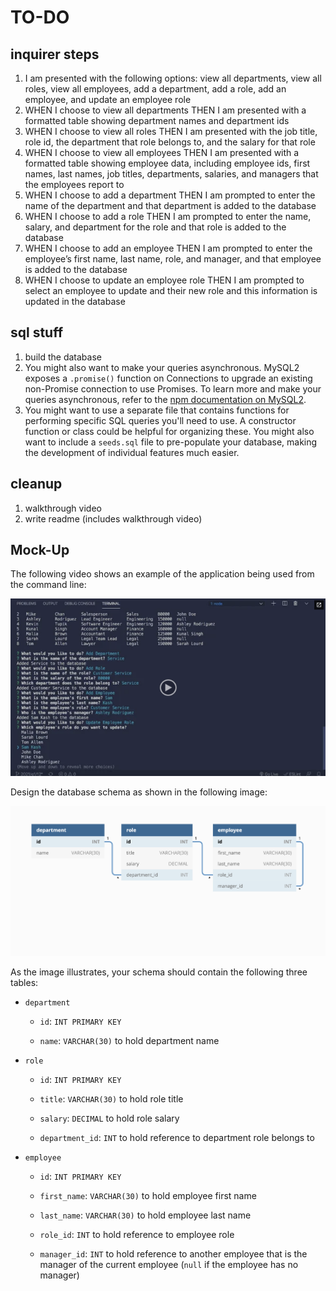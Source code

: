 # TO-DO

## inquirer steps
1. I am presented with the following options: view all departments, view all roles, view all employees, add a department, add a role, add an employee, and update an employee role
2. WHEN I choose to view all departments THEN I am presented with a formatted table showing department names and department ids
3. WHEN I choose to view all roles THEN I am presented with the job title, role id, the department that role belongs to, and the salary for that role
4. WHEN I choose to view all employees THEN I am presented with a formatted table showing employee data, including employee ids, first names, last names, job titles, departments, salaries, and managers that the employees report to
5. WHEN I choose to add a department THEN I am prompted to enter the name of the department and that department is added to the database
6. WHEN I choose to add a role THEN I am prompted to enter the name, salary, and department for the role and that role is added to the database
7. WHEN I choose to add an employee THEN I am prompted to enter the employee’s first name, last name, role, and manager, and that employee is added to the database
8. WHEN I choose to update an employee role THEN I am prompted to select an employee to update and their new role and this information is updated in the database 

## sql stuff
1. build the database
2. You might also want to make your queries asynchronous. MySQL2 exposes a `.promise()` function on Connections to upgrade an existing non-Promise connection to use Promises. To learn more and make your queries asynchronous, refer to the [npm documentation on MySQL2](https://www.npmjs.com/package/mysql2).
3. You might want to use a separate file that contains functions for performing specific SQL queries you'll need to use. A constructor function or class could be helpful for organizing these. You might also want to include a `seeds.sql` file to pre-populate your database, making the development of individual features much easier.

## cleanup
1. walkthrough video
2. write readme (includes walkthrough video)


## Mock-Up

The following video shows an example of the application being used from the command line:

[![A video thumbnail shows the command-line employee management application with a play button overlaying the view.](./Assets/12-sql-homework-video-thumbnail.png)](https://2u-20.wistia.com/medias/2lnle7xnpk)

Design the database schema as shown in the following image:

![Database schema includes tables labeled “employee,” role,” and “department.”](./Assets/12-sql-homework-demo-01.png)

As the image illustrates, your schema should contain the following three tables:

* `department`

    * `id`: `INT PRIMARY KEY`

    * `name`: `VARCHAR(30)` to hold department name

* `role`

    * `id`: `INT PRIMARY KEY`

    * `title`: `VARCHAR(30)` to hold role title

    * `salary`: `DECIMAL` to hold role salary

    * `department_id`: `INT` to hold reference to department role belongs to

* `employee`

    * `id`: `INT PRIMARY KEY`

    * `first_name`: `VARCHAR(30)` to hold employee first name

    * `last_name`: `VARCHAR(30)` to hold employee last name

    * `role_id`: `INT` to hold reference to employee role

    * `manager_id`: `INT` to hold reference to another employee that is the manager of the current employee (`null` if the employee has no manager)